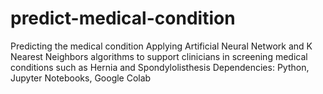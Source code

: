 # predict-medical-condition
Predicting the medical condition 
Applying Artificial Neural Network and K Nearest Neighbors algorithms to support clinicians in screening medical conditions such as Hernia and Spondylolisthesis
Dependencies: Python, Jupyter Notebooks, Google Colab
